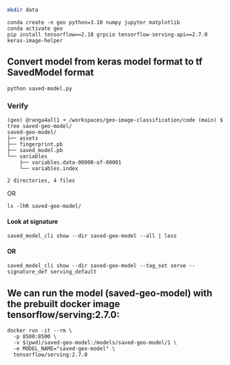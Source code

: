 ```bash
mkdir data
```

```
conda create -n geo python=3.10 numpy jupyter matplotlib
conda activate geo
pip install tensorflow==2.18 grpcio tensorflow-serving-api==2.7.0 keras-image-helper

```


<!-- ------------------------------- -->


## Convert model from keras model format to tf SavedModel format
``` 
python saved-model.py
```

### Verify

```
(geo) @ranga4all1 ➜ /workspaces/geo-image-classification/code (main) $ tree saved-geo-model/
saved-geo-model/
├── assets
├── fingerprint.pb
├── saved_model.pb
└── variables
    ├── variables.data-00000-of-00001
    └── variables.index

2 directories, 4 files
```

OR
```
ls -lhR saved-geo-model/
```

#### Look at signature
```
saved_model_cli show --dir saved-geo-model --all | less
```

#### OR
```
saved_model_cli show --dir saved-geo-model --tag_set serve --signature_def serving_default
```

## We can run the model (saved-geo-model) with the prebuilt docker image tensorflow/serving:2.7.0:

```
docker run -it --rm \
  -p 8500:8500 \
  -v $(pwd)/saved-geo-model:/models/saved-geo-model/1 \
  -e MODEL_NAME="saved-geo-model" \
  tensorflow/serving:2.7.0
```